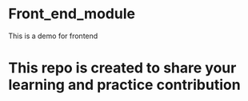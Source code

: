 # Front_end_module
This is a demo for frontend 
<h1> This repo is created to share your learning and practice contribution<h1>